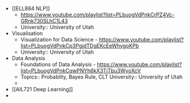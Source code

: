- [[ELL884 NLP]]
	- https://www.youtube.com/playlist?list=PLbuogVdPnkCrPZ4Vc-GRnk730SLhC1L43
	- University:: University of Utah
- Visualisation
	- Visualization for Data Science - https://www.youtube.com/playlist?list=PLbuogVdPnkCp3PgjdTDgEKcEeWhygoKPb
	- University:: University of Utah
- Data Analysis
	- Foundations of Data Analysis - https://www.youtube.com/playlist?list=PLbuogVdPnkCqwPNYh6kX3TiTbu3WyoXcV
	- Topics:: Probablity, Bayes Rule, CLT
	  University:: University of Utah
	-
- [[AIL721 Deep Learning]]
-